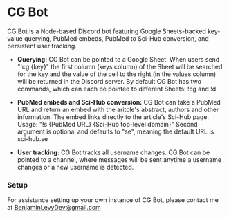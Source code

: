 # CG Bot
CG Bot is a Node-based Discord bot featuring Google Sheets-backed key-value querying, PubMed embeds, PubMed to Sci-Hub conversion, and persistent user tracking.

* **Querying:** CG Bot can be pointed to a Google Sheet. When users send "!cg {key}" the first column (keys column) of the Sheet will be searched for the key and the value of the cell to the right (in the values column) will be returned in the Discord server. By default CG Bot has two commands, which can each be pointed to different Sheets: !cg and !d.

* **PubMed embeds and Sci-Hub conversion:** CG Bot can take a PubMed URL and return an embed with the aritcle's abstract, authors and other information. The embed links directly to the article's Sci-Hub page. Usage: "!s {PubMed URL} {Sci-Hub top-level domain}" Second argument is optional and defaults to "se", meaning the default URL is sci-hub.se

* **User tracking:** CG Bot tracks all username changes. CG Bot can be pointed to a channel, where messages will be sent anytime a username changes or a new username is detected.

### Setup
For assistance setting up your own instance of CG Bot, please contact me at BenjaminLevyDev@gmail.com
